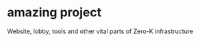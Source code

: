 amazing project
=====================

Website, lobby, tools and other vital parts of Zero-K infrastructure
